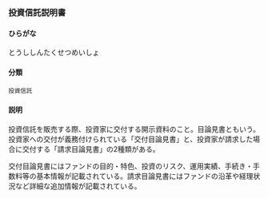<div style="display:none;">

## [あ行](securities-terms?id=あ行)
## [か行](securities-terms?id=か行)
## [さ行](securities-terms?id=さ行)
## [た行](securities-terms?id=た行)

</div>

### 投資信託説明書

#### ひらがな

とうししんたくせつめいしょ

#### 分類

`投資信託`

#### 説明

投資信託を販売する際、投資家に交付する開示資料のこと。目論見書ともいう。投資家への交付が義務付けられている「交付目論見書」と、投資家が請求した場合に交付する「請求目論見書」の2種類がある。
 
交付目論見書にはファンドの目的・特色、投資のリスク、運用実績、手続き・手数料等の基本情報が記載されている。請求目論見書にはファンドの沿革や経理状況など詳細な追加情報が記載されている。

<div style="display:none;">

## [な行](securities-terms?id=な行)
## [は行](securities-terms?id=は行)
## [ま行](securities-terms?id=ま行)
## [や行](securities-terms?id=や行)
## [ら行](securities-terms?id=ら行)
## [わ行](securities-terms?id=わ行)
## [英数字・記号](securities-terms?id=英数字・記号)

</div>

